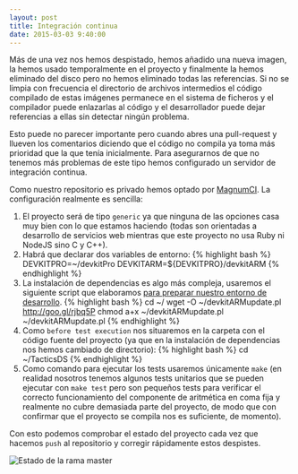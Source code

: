 ```yaml
---
layout: post
title: Integración continua
date: 2015-03-03 9:40:00
---
```


Más de una vez nos hemos despistado, hemos añadido una nueva imagen, la hemos usado temporalmente en el proyecto y finalmente la hemos eliminado del disco pero no hemos eliminado todas las referencias. Si no se limpia con frecuencia el directorio de archivos intermedios el código compilado de estas imágenes permanece en el sistema de ficheros y el compilador puede enlazarlas al código y el desarrollador puede dejar referencias a ellas sin detectar ningún problema.

Esto puede no parecer importante pero cuando abres una pull-request y llueven los comentarios diciendo que el código no compila ya toma más prioridad que la que tenía inicialmente. Para asegurarnos de que no tenemos más problemas de este tipo hemos configurado un servidor de integración continua.

Como nuestro repositorio es privado hemos optado por [MagnumCI](https://magnum-ci.com/). La configuración realmente es sencilla:

1. El proyecto será de tipo `generic` ya que ninguna de las opciones casa muy bien con lo que estamos haciendo (todas son orientadas a desarrollo de servicios web mientras que este proyecto no usa Ruby ni NodeJS sino C y C++).
1. Habrá que declarar dos variables de entorno: {% highlight bash %}
DEVKITPRO=~/devkitPro
DEVKITARM=${DEVKITPRO}/devkitARM
{% endhighlight %}
1. La instalación de dependencias es algo más compleja, usaremos el siguiente script que elaboramos [para preparar nuestro entorno de desarrollo](http://sumolari.github.io/TacticsDS/2015/02/05/p1-instalacion-entorno/). {% highlight bash %}
cd ~/
wget -O ~/devkitARMupdate.pl http://goo.gl/rjbq5P
chmod a+x ~/devkitARMupdate.pl
~/devkitARMupdate.pl
{% endhighlight %}
1. Como `before test execution` nos situaremos en la carpeta con el código fuente del proyecto (ya que en la instalación de dependencias nos hemos cambiado de directorio): {% highlight bash %}
cd ~/TacticsDS
{% endhighlight %}
1. Como comando para ejecutar los tests usaremos únicamente `make` (en realidad nosotros tenemos algunos tests unitarios que se pueden ejecutar con `make test` pero son pequeños tests para verificar el correcto funcionamiento del componente de aritmética en coma fija y realmente no cubre demasiada parte del proyecto, de modo que con confirmar que el proyecto se compila nos es suficiente, de momento).

Con esto podemos comprobar el estado del proyecto cada vez que hacemos `push` al repositorio y corregir rápidamente estos despistes. 

![Estado de la rama master](https://magnum-ci.com/status/ec748ea24dd8096d90e6b94241cf6151.png)